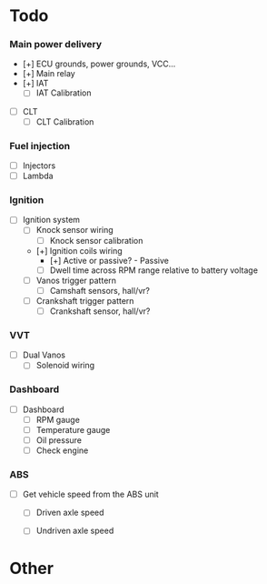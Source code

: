 # Todo

### Main power delivery
- [+] ECU grounds, power grounds, VCC...
- [+] Main relay
- [+] IAT
	- [ ] IAT Calibration
- [ ] CLT
	- [ ] CLT Calibration

### Fuel injection
- [ ] Injectors
- [ ] Lambda

### Ignition
- [ ] Ignition system
	- [ ] Knock sensor wiring
		- [ ] Knock sensor calibration
	- [+] Ignition coils wiring
		- [+] Active or passive? - Passive
		- [ ] Dwell time across RPM range relative to battery voltage
	- [ ] Vanos trigger pattern
		- [ ] Camshaft sensors, hall/vr?
	- [ ] Crankshaft trigger pattern
		- [ ] Crankshaft sensor, hall/vr?

### VVT
- [ ] Dual Vanos
	- [ ] Solenoid wiring

### Dashboard
- [ ] Dashboard
	- [ ] RPM gauge
	- [ ] Temperature gauge
	- [ ] Oil pressure
	- [ ] Check engine

### ABS
- [ ] Get vehicle speed from the ABS unit
	- [ ] Driven axle speed
	- [ ] Undriven axle speed


# Other

